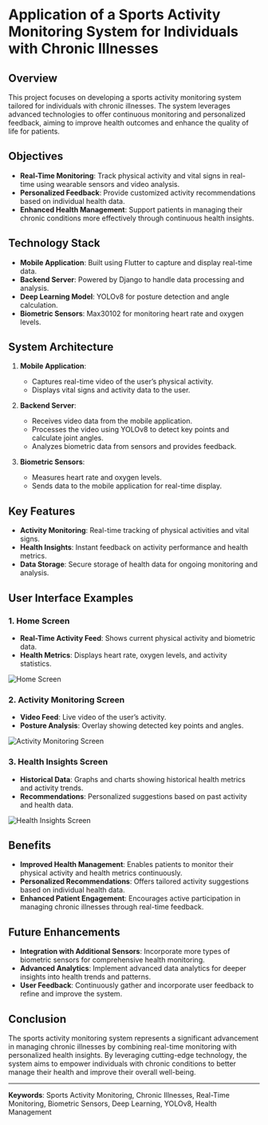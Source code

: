 # Application of a Sports Activity Monitoring System for Individuals with Chronic Illnesses

## Overview

This project focuses on developing a sports activity monitoring system tailored for individuals with chronic illnesses. The system leverages advanced technologies to offer continuous monitoring and personalized feedback, aiming to improve health outcomes and enhance the quality of life for patients.

## Objectives

- **Real-Time Monitoring**: Track physical activity and vital signs in real-time using wearable sensors and video analysis.
- **Personalized Feedback**: Provide customized activity recommendations based on individual health data.
- **Enhanced Health Management**: Support patients in managing their chronic conditions more effectively through continuous health insights.

## Technology Stack

- **Mobile Application**: Built using Flutter to capture and display real-time data.
- **Backend Server**: Powered by Django to handle data processing and analysis.
- **Deep Learning Model**: YOLOv8 for posture detection and angle calculation.
- **Biometric Sensors**: Max30102 for monitoring heart rate and oxygen levels.

## System Architecture

1. **Mobile Application**: 
   - Captures real-time video of the user’s physical activity.
   - Displays vital signs and activity data to the user.

2. **Backend Server**: 
   - Receives video data from the mobile application.
   - Processes the video using YOLOv8 to detect key points and calculate joint angles.
   - Analyzes biometric data from sensors and provides feedback.

3. **Biometric Sensors**:
   - Measures heart rate and oxygen levels.
   - Sends data to the mobile application for real-time display.

## Key Features

- **Activity Monitoring**: Real-time tracking of physical activities and vital signs.
- **Health Insights**: Instant feedback on activity performance and health metrics.
- **Data Storage**: Secure storage of health data for ongoing monitoring and analysis.

## User Interface Examples

### 1. **Home Screen**
   - **Real-Time Activity Feed**: Shows current physical activity and biometric data.
   - **Health Metrics**: Displays heart rate, oxygen levels, and activity statistics.

   ![Home Screen](pictures/home_screen.png)

### 2. **Activity Monitoring Screen**
   - **Video Feed**: Live video of the user’s activity.
   - **Posture Analysis**: Overlay showing detected key points and angles.

   ![Activity Monitoring Screen](pictures/activity_monitoring_screen.png)

### 3. **Health Insights Screen**
   - **Historical Data**: Graphs and charts showing historical health metrics and activity trends.
   - **Recommendations**: Personalized suggestions based on past activity and health data.

   ![Health Insights Screen](pictures/health_insights_screen.png)

## Benefits

- **Improved Health Management**: Enables patients to monitor their physical activity and health metrics continuously.
- **Personalized Recommendations**: Offers tailored activity suggestions based on individual health data.
- **Enhanced Patient Engagement**: Encourages active participation in managing chronic illnesses through real-time feedback.

## Future Enhancements

- **Integration with Additional Sensors**: Incorporate more types of biometric sensors for comprehensive health monitoring.
- **Advanced Analytics**: Implement advanced data analytics for deeper insights into health trends and patterns.
- **User Feedback**: Continuously gather and incorporate user feedback to refine and improve the system.

## Conclusion

The sports activity monitoring system represents a significant advancement in managing chronic illnesses by combining real-time monitoring with personalized health insights. By leveraging cutting-edge technology, the system aims to empower individuals with chronic conditions to better manage their health and improve their overall well-being.

---

**Keywords**: Sports Activity Monitoring, Chronic Illnesses, Real-Time Monitoring, Biometric Sensors, Deep Learning, YOLOv8, Health Management
